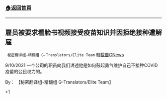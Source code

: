 ###  [:house:返回首頁](https://github.com/ourhimalayas/txt)
---


## 雇员被要求看脸书视频接受疫苗知识并因拒绝接种遭解雇
` 秘密翻译组-精翻组 G-Translators/Elite Team` [轉載自GNews](https://gnews.org/zh-hans/1545918/)

9/10/2021 一个公司的职员向我们讲述他是如何鼓起勇气维护自己不接种COVID疫苗的公民权力的。

By： 【秘密翻译组-精翻组 G-Translators/Elite Team】

+1
